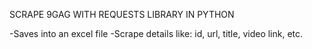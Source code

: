 SCRAPE 9GAG WITH REQUESTS LIBRARY IN PYTHON

-Saves into an excel file
-Scrape details like: id, url, title, video link, etc.
